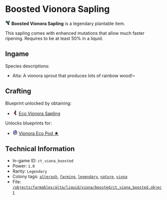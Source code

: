 # Boosted Vionora Sapling

<img src="https://raw.githubusercontent.com/Ceterai/Enternia/main/objects/farmables/alta/liquid/viona/boosted/icon.png" alt="Boosted Vionora Sapling icon" loading="lazy" height="16px" width="auto" /> **Boosted Vionora Sapling** is a legendary plantable item.

This sapling comes with enhanced mutations that allow much faster ripening. Requires to be at least 50% in a liquid.

## Ingame

Species descriptions:

- Alta: A vionora sprout that produces lots of rainbow wood!~

## Crafting

Blueprint unlocked by obtaining:

- <img src="https://raw.githubusercontent.com/Ceterai/Enternia/main/objects/farmables/alta/liquid/viona/eco/icon.png" alt="Eco Vionora Sapling icon" loading="lazy" height="16px" width="auto" /> [Eco Vionora Sapling](https://ceterai.github.io/MyEnternia/Wiki/EcoVionoraSapling)

Unlocks blueprints for:

- <img src="https://raw.githubusercontent.com/Ceterai/Enternia/main/objects/farmables/alta/liquid/viona/pod/icon.png" alt="Vionora Eco Pod ★ icon" loading="lazy" height="16px" width="auto" /> [Vionora Eco Pod ★](https://ceterai.github.io/MyEnternia/Wiki/VionoraEcoPod)

## Technical Information

- In-game ID: `ct_viona_boosted`
- Power: `1.0`
- Rarity: `Legendary`
- Colony tags: [`alterash`](https://ceterai.github.io/MyEnternia/Wiki/Tags/Alterash), [`farming`](https://ceterai.github.io/MyEnternia/Wiki/Tags/Farming), [`legendary`](https://ceterai.github.io/MyEnternia/Wiki/Tags/Legendary), [`nature`](https://ceterai.github.io/MyEnternia/Wiki/Tags/Nature), [`viona`](https://ceterai.github.io/MyEnternia/Wiki/Tags/Viona)
- File: [`/objects/farmables/alta/liquid/viona/boosted/ct_viona_boosted.object`](https://github.com/Ceterai/Enternia/blob/main/objects/farmables/alta/liquid/viona/boosted/ct_viona_boosted.object)
